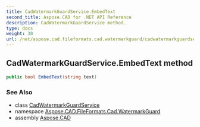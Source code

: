 ```yaml
---
title: CadWatermarkGuardService.EmbedText
second_title: Aspose.CAD for .NET API Reference
description: CadWatermarkGuardService method. 
type: docs
weight: 30
url: /net/aspose.cad.fileformats.cad.watermarkguard/cadwatermarkguardservice/embedtext/
---
```

## CadWatermarkGuardService.EmbedText method

```csharp
public bool EmbedText(string text)
```

### See Also

* class [CadWatermarkGuardService](../)
* namespace [Aspose.CAD.FileFormats.Cad.WatermarkGuard](../../../aspose.cad.fileformats.cad.watermarkguard/)
* assembly [Aspose.CAD](../../../)


